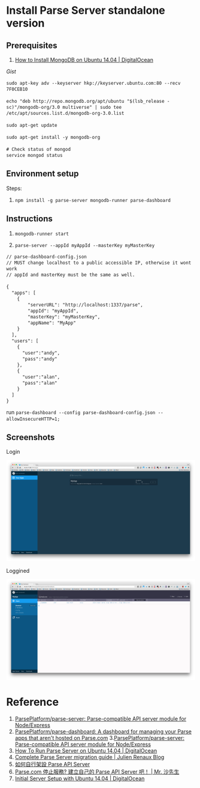 # Install Parse Server standalone version

## Prerequisites

1. [How to Install MongoDB on Ubuntu 14.04 | DigitalOcean](https://www.digitalocean.com/community/tutorials/how-to-install-mongodb-on-ubuntu-14-04)

*Gist*

```
sudo apt-key adv --keyserver hkp://keyserver.ubuntu.com:80 --recv 7F0CEB10

echo "deb http://repo.mongodb.org/apt/ubuntu "$(lsb_release -sc)"/mongodb-org/3.0 multiverse" | sudo tee /etc/apt/sources.list.d/mongodb-org-3.0.list

sudo apt-get update

sudo apt-get install -y mongodb-org

# Check status of mongod
service mongod status
```

## Environment setup

Steps:

1. `npm install -g parse-server mongodb-runner parse-dashboard`


## Instructions

1. `mongodb-runner start`

2. `parse-server --appId myAppId --masterKey myMasterKey`


```
// parse-dashboard-config.json
// MUST change localhost to a public accessible IP, otherwise it wont work
// appId and masterKey must be the same as well.

{
  "apps": [
    {
        "serverURL": "http://localhost:1337/parse",
        "appId": "myAppId",
        "masterKey": "myMasterKey",
        "appName": "MyApp"
    }
  ],
  "users": [
    {
      "user":"andy",
      "pass":"andy"
    },
    {
      "user":"alan",
      "pass":"alan"
    }
  ]
}
```

run `parse-dashboard --config parse-dashboard-config.json --allowInsecureHTTP=1;`

## Screenshots

Login

![](./screenshots/login.png)

Loggined

![](./screenshots/loggedIn.png)


# Reference

1. [ParsePlatform/parse-server: Parse-compatible API server module for Node/Express](https://github.com/ParsePlatform/parse-server)
2. [ParsePlatform/parse-dashboard: A dashboard for managing your Parse apps that aren't hosted on Parse.com](https://github.com/ParsePlatform/parse-dashboard)
3.[ParsePlatform/parse-server: Parse-compatible API server module for Node/Express](https://github.com/ParsePlatform/parse-server#configuration)
4. [How To Run Parse Server on Ubuntu 14.04 | DigitalOcean](https://www.digitalocean.com/community/tutorials/how-to-run-parse-server-on-ubuntu-14-04)
5. [Complete Parse Server migration guide | Julien Renaux Blog](http://julienrenaux.fr/2016/01/29/complete-parse-server-migration-guide/)
6. [如何自行架設 Parse API Server](http://www.jollen.org/blog/2016/02/how-to-setup-parse-api-server.html)
7. [Parse.com 停止服務? 建立自己的 Parse API Server 吧！ | Mr. 沙先生](http://shazi.info/parse-com-%E5%81%9C%E6%AD%A2%E6%9C%8D%E5%8B%99-%E5%BB%BA%E7%AB%8B%E8%87%AA%E5%B7%B1%E7%9A%84-parse-api-server-%E5%90%A7%EF%BC%81/?doing_wp_cron=1460240774.9876430034637451171875)
8. [Initial Server Setup with Ubuntu 14.04 | DigitalOcean](https://www.digitalocean.com/community/tutorials/initial-server-setup-with-ubuntu-14-04)
